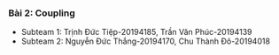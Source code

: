 ### Bài 2: Coupling
- Subteam 1: Trịnh Đức Tiệp-20194185, Trần Văn Phúc-20194139
- Subteam 2: Nguyễn Đức Thắng-20194170, Chu Thành Đô-20194018





